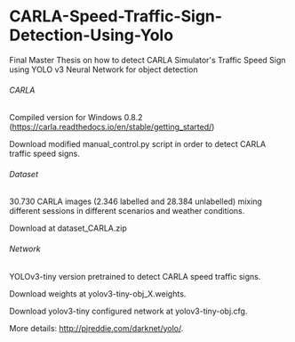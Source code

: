 # CARLA-Speed-Traffic-Sign-Detection-Using-Yolo
Final Master Thesis on how to detect CARLA Simulator's Traffic Speed Sign using YOLO v3 Neural Network for object detection

###### CARLA
Compiled version for Windows 0.8.2 (https://carla.readthedocs.io/en/stable/getting_started/)

Download modified manual_control.py script in order to detect CARLA traffic speed signs.

###### Dataset
30.730 CARLA images (2.346 labelled and 28.384 unlabelled) mixing different sessions in different scenarios and weather conditions. 

Download at dataset_CARLA.zip

###### Network
YOLOv3-tiny version pretrained to detect CARLA speed traffic signs.

Download weights at yolov3-tiny-obj_X.weights.

Download yolov3-tiny configured network at yolov3-tiny-obj.cfg.

More details: http://pjreddie.com/darknet/yolo/.
